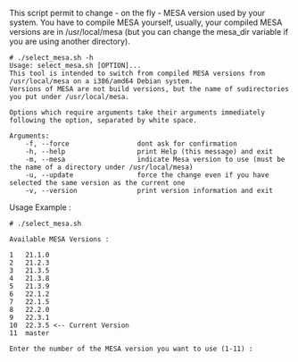 
This script permit to change - on the fly - MESA version used by your system.
You have to compile MESA yourself, usually, your compiled MESA versions are in /usr/local/mesa (but you can change the mesa_dir variable if you are using another directory).

```
# ./select_mesa.sh -h
Usage: select_mesa.sh [OPTION]...
This tool is intended to switch from compiled MESA versions from /usr/local/mesa on a i386/amd64 Debian system.
Versions of MESA are not build versions, but the name of sudirectories you put under /usr/local/mesa.

Options which require arguments take their arguments immediately following the option, separated by white space.

Arguments:
	-f, --force                 dont ask for confirmation
	-h, --help                  print Help (this message) and exit
	-m, --mesa                  indicate Mesa version to use (must be the name of a directory under /usr/local/mesa)
	-u, --update                force the change even if you have selected the same version as the current one
	-v, --version               print version information and exit
  ```

Usage Example :

```
# ./select_mesa.sh

Available MESA Versions :

1	21.1.0
2	21.2.3
3	21.3.5
4	21.3.8
5	21.3.9
6	22.1.2
7	22.1.5
8	22.2.0
9	22.3.1
10	22.3.5 <-- Current Version
11	master

Enter the number of the MESA version you want to use (1-11) :
```


